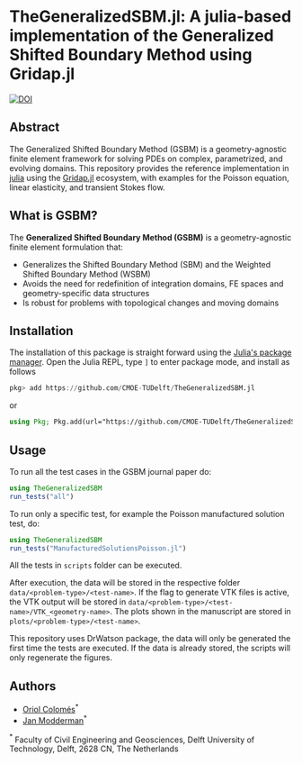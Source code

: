# TheGeneralizedSBM.jl: A julia-based implementation of the Generalized Shifted Boundary Method using Gridap.jl

[![DOI](https://zenodo.org/badge/1029609698.svg)](https://doi.org/10.5281/zenodo.16764244)

## Abstract
The Generalized Shifted Boundary Method (GSBM) is a geometry-agnostic finite element framework for solving PDEs on complex, parametrized, and evolving domains.  This repository provides the reference implementation in [julia](https://julialang.org/) using the [Gridap.jl](https://github.com/gridap/Gridap.jl) ecosystem, with examples for the Poisson equation, linear elasticity, and transient Stokes flow.

## What is GSBM?

The **Generalized Shifted Boundary Method (GSBM)** is a geometry-agnostic finite element formulation that:
- Generalizes the Shifted Boundary Method (SBM) and the Weighted Shifted Boundary Method (WSBM)
- Avoids the need for redefinition of integration domains, FE spaces and geometry-specific data structures
- Is robust for problems with topological changes and moving domains

## Installation
The installation of this package is straight forward using the [Julia's package manager](https://julialang.github.io/Pkg.jl/v1/). Open the Julia REPL, type `]` to enter package mode, and install as follows
```julia
pkg> add https://github.com/CMOE-TUDelft/TheGeneralizedSBM.jl
```
or
```julia
using Pkg; Pkg.add(url="https://github.com/CMOE-TUDelft/TheGeneralizedSBM.jl")
```

## Usage
To run all the test cases in the GSBM journal paper do:
```julia
using TheGeneralizedSBM
run_tests("all")
```

To run only a specific test, for example the Poisson manufactured solution test, do:
```julia
using TheGeneralizedSBM
run_tests("ManufacturedSolutionsPoisson.jl")
```
All the tests in `scripts` folder can be executed.

After execution, the data will be stored in the respective folder `data/<problem-type>/<test-name>`. If the flag to generate VTK files is active, the VTK output will be stored in `data/<problem-type>/<test-name>/VTK_<geometry-name>`. The plots shown in the manuscript are stored in `plots/<problem-type>/<test-name>`.

This repository uses DrWatson package, the data will only be generated the first time the tests are executed. If the data is already stored, the scripts will only regenerate the figures.


## Authors
- [Oriol Colomés](www.oriolcolomes.com)$^*$
- [Jan Modderman]()$^*$

$^*$ Faculty of Civil Engineering and Geosciences, Delft University of Technology, Delft, 2628 CN, The Netherlands

